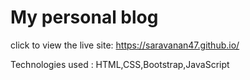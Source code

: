 # My personal blog
click to view the live site:
https://saravanan47.github.io/


Technologies used : 
HTML,CSS,Bootstrap,JavaScript 


